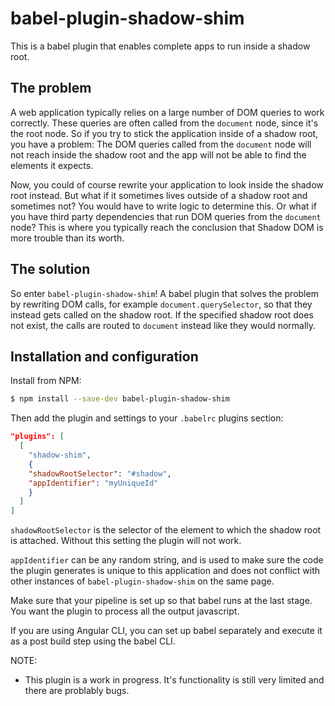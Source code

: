 # babel-plugin-shadow-shim

This is a babel plugin that enables complete apps to run inside a shadow root.

## The problem

A web application typically relies on a large number of DOM queries to work correctly. These queries are often called from the `document` node, since it's the root node. So if you try to stick the application inside of a shadow root, you have a problem: The DOM queries called from the `document` node will not reach inside the shadow root and the app will not be able to find the elements it expects.

Now, you could of course rewrite your application to look inside the shadow root instead. But what if it sometimes lives outside of a shadow root and sometimes not? You would have to write logic to determine this. Or what if you have third party dependencies that run DOM queries from the `document` node? This is where you typically reach the conclusion that Shadow DOM is more trouble than its worth.

## The solution

So enter `babel-plugin-shadow-shim`! A babel plugin that solves the problem by rewriting DOM calls, for example `document.querySelector`, so that they instead gets called on the shadow root. If the specified shadow root does not exist, the calls are routed to `document` instead like they would normally.

## Installation and configuration

Install from NPM:

```bash
$ npm install --save-dev babel-plugin-shadow-shim
```

Then add the plugin and settings to your `.babelrc` plugins section:

```json
"plugins": [
  [
    "shadow-shim",
    {
    "shadowRootSelector": "#shadow",
    "appIdentifier": "myUniqueId"
    }
  ]
]
```

`shadowRootSelector` is the selector of the element to which the shadow root is attached. Without this setting the plugin will not work.

`appIdentifier` can be any random string, and is used to make sure the code the plugin generates is unique to this application and does not conflict with other instances of `babel-plugin-shadow-shim` on the same page.

Make sure that your pipeline is set up so that babel runs at the last stage. You want the plugin to process all the output javascript.

If you are using Angular CLI, you can set up babel separately and execute it as a post build step using the babel CLI.

NOTE:

- This plugin is a work in progress. It's functionality is still very limited and there are problably bugs.
